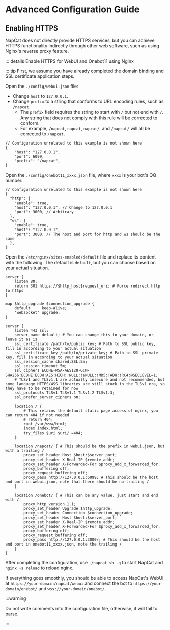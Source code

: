 # Advanced Configuration Guide

## Enabling HTTPS

NapCat does not directly provide HTTPS services, but you can achieve HTTPS functionality indirectly through other web software, such as using Nginx's reverse proxy feature.

::: details Enable HTTPS for WebUI and Onebot11 using Nginx

::: tip
First, we assume you have already completed the domain binding and SSL certificate application steps.

Open the `./config/webui.json` file:
- Change `host` to `127.0.0.1`.
- Change `prefix` to a string that conforms to URL encoding rules, such as `/napcat`.
  - The `prefix` field requires the string to start with `/` but not end with `/`. Any string that does not comply with this rule will be corrected to conform.
  - For example, `/napcat`, `napcat`, `napcat/`, and `/napcat/` will all be corrected to `/napcat`.

```json5
// Configuration unrelated to this example is not shown here
{
    "host": "127.0.0.1",
    "port": 6099,
    "prefix": "/napcat",
}
```

Open the `./config/onebot11_xxxx.json` file, where `xxxx` is your bot's QQ number.

```json5
// Configuration unrelated to this example is not shown here
{
  "http": {
    "enable": true,
    "host": "127.0.0.1", // Change to 127.0.0.1
    "port": 3000, // Arbitrary
  },
  "ws": {
    "enable": true,
    "host": "127.0.0.1",
    "port": 3000, // The host and port for http and ws should be the same
  },
}
```

Open the `/etc/nginx/sites-enabled/default` file and replace its content with the following. The default is `default`, but you can choose based on your actual situation.

```nginx
server {
    listen 80;
    return 301 https://$http_host$request_uri; # Force redirect http to https
}

map $http_upgrade $connection_upgrade {
    default     keep-alive;
    'websocket' upgrade;
}

server {
    listen 443 ssl;
    server_name default; # You can change this to your domain, or leave it as is
    ssl_certificate /path/to/public_key; # Path to SSL public key, fill in according to your actual situation
    ssl_certificate_key /path/to/private_key; # Path to SSL private key, fill in according to your actual situation
    ssl_session_cache shared:SSL:5m;
    ssl_session_timeout 5m;
    ssl_ciphers ECDHE-RSA-AES128-GCM-SHA256:ECDHE:ECDH:AES:HIGH:!NULL:!aNULL:!MD5:!ADH:!RC4:@SECLEVEL=1;
    # TLSv1 and TLSv1.1 are actually insecure and not recommended, but some language HTTPS/WSS libraries are still stuck in the TLSv1 era, so they have to be retained for now
    ssl_protocols TLSv1 TLSv1.1 TLSv1.2 TLSv1.3;
    ssl_prefer_server_ciphers on;

    location / {
        # This retains the default static page access of nginx, you can return 404 if not needed
        # return 404;
        root /var/www/html;
        index index.html;
        try_files $uri $uri/ =404;
    }

    location /napcat/ { # This should be the prefix in webui.json, but with a trailing /
        proxy_set_header Host $host:$server_port;
        proxy_set_header X-Real-IP $remote_addr;
        proxy_set_header X-Forwarded-For $proxy_add_x_forwarded_for;
        proxy_buffering off;
        proxy_request_buffering off;
        proxy_pass http://127.0.0.1:6099; # This should be the host and port in webui.json, note that there should be no trailing /
    }

    location /onebot/ { # This can be any value, just start and end with /
        proxy_http_version 1.1;
        proxy_set_header Upgrade $http_upgrade;
        proxy_set_header Connection $connection_upgrade;
        proxy_set_header Host $host:$server_port;
        proxy_set_header X-Real-IP $remote_addr;
        proxy_set_header X-Forwarded-For $proxy_add_x_forwarded_for;
        proxy_buffering off;
        proxy_request_buffering off;
        proxy_pass http://127.0.0.1:3000/; # This should be the host and port in onebot11_xxxx.json, note the trailing /
    }
}
```

After completing the configuration, use `./napcat.sh -q` to start NapCat and `nginx -s reload` to reload nginx.

If everything goes smoothly, you should be able to access NapCat's WebUI at `https://your-domain/napcat/webui` and connect the bot to `https://your-domain/onebot/` and `wss://your-domain/onebot/`.

:::warning

Do not write comments into the configuration file, otherwise, it will fail to parse.

:::
